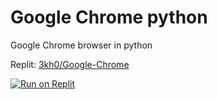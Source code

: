 # Google Chrome python
Google Chrome browser in python

Replit: [3kh0/Google-Chrome](https://replit.com/@3kh0/Google-Chrome)

[![Run on Replit](https://binbashbanana.github.io/deploy-buttons/buttons/remade/replit.svg)](https://replit.com/github/3kh0/google-chrome-python)